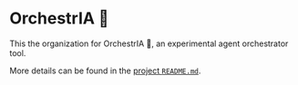 # OrchestrIA 🎻

This the organization for OrchestrIA 🎻, an experimental agent orchestrator tool.

More details can be found in the [project `README.md`](https://github.com/orchestria/orchestria?tab=readme-ov-file#orchestria-).

